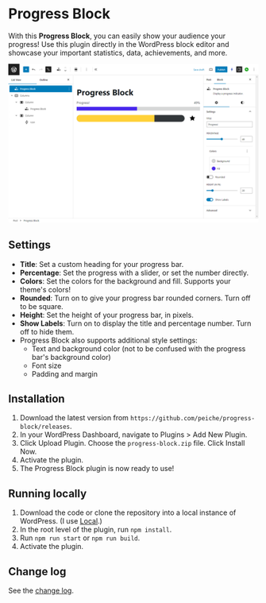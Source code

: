 # Progress Block

With this **Progress Block**, you can easily show your audience your progress! Use this plugin directly in the WordPress block editor and showcase your important statistics, data, achievements, and more.

![screenshot](./screenshot.png)

## Settings

- **Title**: Set a custom heading for your progress bar.
- **Percentage**: Set the progress with a slider, or set the number directly.
- **Colors**: Set the colors for the background and fill. Supports your theme's colors!
- **Rounded**: Turn on to give your progress bar rounded corners. Turn off to be square.
- **Height**: Set the height of your progress bar, in pixels.
- **Show Labels**: Turn on to display the title and percentage number. Turn off to hide them.
- Progress Block also supports additional style settings:
  - Text and background color (not to be confused with the progress bar's background color)
  - Font size
  - Padding and margin

## Installation

1. Download the latest version from `https://github.com/peiche/progress-block/releases`.
2. In your WordPress Dashboard, navigate to Plugins > Add New Plugin.
3. Click Upload Plugin. Choose the `progress-block.zip` file. Click Install Now.
4. Activate the plugin.
5. The Progress Block plugin is now ready to use!

## Running locally

1. Download the code or clone the repository into a local instance of WordPress. (I use [Local](https://localwp.com/).)
2. In the root level of the plugin, run `npm install`.
3. Run `npm run start` or `npm run build`.
4. Activate the plugin.

## Change log

See the [change log](./CHANGELOG.MD).
